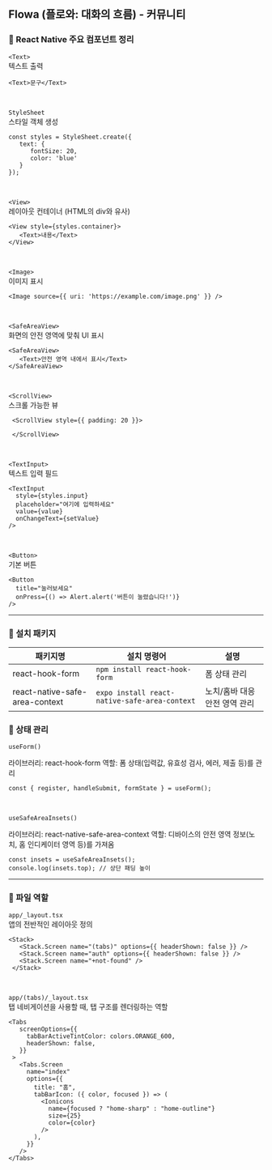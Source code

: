 ## Flowa (플로와: 대화의 흐름) - 커뮤니티

### 📁 React Native 주요 컴포넌트 정리
`<Text>`<br/>
텍스트 출력

```
<Text>문구</Text>
```
<br/>

`StyleSheet` <br/>
스타일 객체 생성

```
const styles = StyleSheet.create({
   text: {
      fontSize: 20,
      color: 'blue'
   }
});
```
<br/>

`<View>` <br/>
레이아웃 컨테이너 (HTML의 div와 유사)

```
<View style={styles.container}>
   <Text>내용</Text>
</View>
```
<br/>

`<Image>` <br/>
이미지 표시

```
<Image source={{ uri: 'https://example.com/image.png' }} />
```
<br/>

`<SafeAreaView>` <br />
화면의 안전 영역에 맞춰 UI 표시

```
<SafeAreaView>
   <Text>안전 영역 내에서 표시</Text>
</SafeAreaView>
```
<br/>

`<ScrollView>` <br />
스크롤 가능한 뷰

```
 <ScrollView style={{ padding: 20 }}>
   
 </ScrollView>
```
<br />

`<TextInput>` <br />
텍스트 입력 필드

```
<TextInput
  style={styles.input}
  placeholder="여기에 입력하세요"
  value={value}
  onChangeText={setValue}
/>
```
<br />

`<Button>` <br/>
기본 버튼

```
<Button
  title="눌러보세요"
  onPress={() => Alert.alert('버튼이 눌렸습니다!')}
/>
```

---

### 📁 설치 패키지

| 패키지명                           | 설치 명령어                                      | 설명                                      | 
| ---------------------------------  | ----------------------------------------------- | ----------------------------------------------- |
| react-hook-form                    | `npm install react-hook-form`                   | 폼 상태 관리                  |
| react-native-safe-area-context     | `expo install react-native-safe-area-context`   | 노치/홈바 대응 안전 영역 관리                 |

### 📁 상태 관리

`useForm()`

라이브러리: react-hook-form
역할: 폼 상태(입력값, 유효성 검사, 에러, 제출 등)를 관리

```
const { register, handleSubmit, formState } = useForm();
```

<br />

`useSafeAreaInsets()`

라이브러리: react-native-safe-area-context
역할: 디바이스의 안전 영역 정보(노치, 홈 인디케이터 영역 등)를 가져옴

```
const insets = useSafeAreaInsets();
console.log(insets.top); // 상단 패딩 높이
```


---

### 📁 파일 역할

`app/_layout.tsx` <br/>
앱의 전반적인 레이아웃 정의

```
<Stack>
   <Stack.Screen name="(tabs)" options={{ headerShown: false }} />
   <Stack.Screen name="auth" options={{ headerShown: false }} />
   <Stack.Screen name="+not-found" />
 </Stack>
```

<br />

`app/(tabs)/_layout.tsx` <br/>
탭 네비게이션을 사용할 때, 탭 구조를 렌더링하는 역할

```
<Tabs
   screenOptions={{
     tabBarActiveTintColor: colors.ORANGE_600,
     headerShown: false,
   }}
 >
   <Tabs.Screen
     name="index"
     options={{
       title: "홈",
       tabBarIcon: ({ color, focused }) => (
         <Ionicons
           name={focused ? "home-sharp" : "home-outline"}
           size={25}
           color={color}
         />
       ),
     }}
   />
</Tabs>
```
